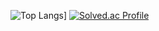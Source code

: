 
![Top Langs](https://github-readme-stats.vercel.app/api/top-langs/?username=SmallPeanutPark&layout=compact)]
[![Solved.ac Profile](http://mazassumnida.wtf/api/generate_badge?boj=parkpeanut)](https://solved.ac/parkpeanut)<br/>
